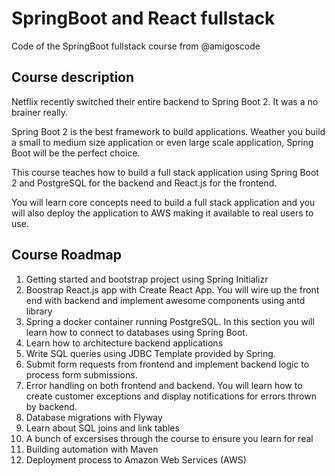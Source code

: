 # SpringBoot and React fullstack
Code of the SpringBoot fullstack course from @amigoscode

## Course description
Netflix recently switched their entire backend to Spring Boot 2. It was a no brainer really.

Spring Boot 2 is the best framework to build applications. Weather you build a small to medium size
application or even large scale application, Spring Boot will be the perfect choice.

This course teaches how to build a full stack application using Spring Boot 2 and PostgreSQL for the backend
and React.js for the frontend.

You will learn core concepts need to build a full stack application and you will also deploy the application to
AWS making it available to real users to use.

## Course Roadmap
1. Getting started and bootstrap project using Spring Initializr
2. Boostrap React.js app with Create React App. You will wire up the front end with backend and implement awesome
components using antd library
3. Spring a docker container running PostgreSQL. In this section you will learn how to connect to databases using Spring
Boot.
4. Learn how to architecture backend applications
5. Write SQL queries using JDBC Template provided by Spring.
6. Submit form requests from frontend and implement backend logic to process form submissions.
7. Error handling on both frontend and backend. You will learn how to create customer exceptions and display
notifications for errors thrown by backend.
8. Database migrations with Flyway
9. Learn about SQL joins and link tables
10. A bunch of excersises through the course to ensure you learn for real
11. Building automation with Maven
12. Deployment process to Amazon Web Services (AWS)
